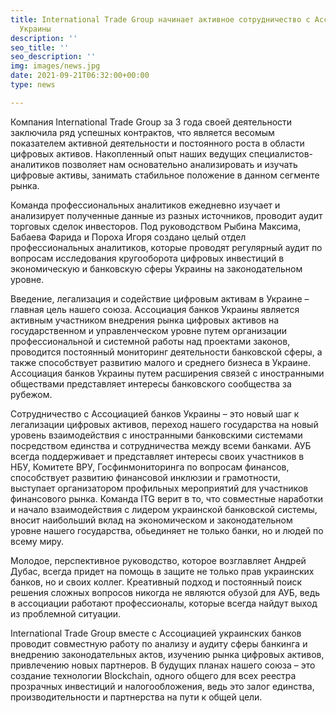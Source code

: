 ```yaml
---
title: International Trade Group начинает активное сотрудничество с Ассоциацией банков
  Украины
description: ''
seo_title: ''
seo_description: ''
img: images/news.jpg
date: 2021-09-21T06:32:00+00:00
type: news

---
```

Компания International Trade Group за 3 года своей деятельности заключила ряд успешных контрактов, что является весомым показателем активной деятельности и постоянного роста в области цифровых активов. Накопленный опыт наших ведущих специалистов-аналитиков позволяет нам основательно анализировать и изучать цифровые активы, занимать стабильное положение в данном сегменте рынка.

Команда профессиональных аналитиков ежедневно изучает и анализирует полученные данные из разных источников, проводит аудит торговых сделок инвесторов. Под руководством Рыбина Максима, Бабаева Фарида и Пороха Игоря создано целый отдел профессиональных аналитиков, которые проводят регулярный аудит по вопросам исследования кругооборота цифровых инвестиций в экономическую и банковскую сферы Украины на законодательном уровне.

Введение, легализация и содействие цифровым активам в Украине – главная цель нашего союза. Ассоциация банков Украины является активным участником внедрения рынка цифровых активов на государственном и управленческом уровне путем организации профессиональной и системной работы над проектами законов, проводится постоянный мониторинг деятельности банковской сферы, а также способствует развитию малого и среднего бизнеса в Украине. Ассоциация банков Украины путем расширения связей с иностранными обществами представляет интересы банковского сообщества за рубежом.

Сотрудничество с Ассоциацией банков Украины – это новый шаг к легализации цифровых активов, переход нашего государства на новый уровень взаимодействия с иностранными банковскими системами посредством единства и сотрудничества между всеми банками. АУБ всегда поддерживает и представляет интересы своих участников в НБУ, Комитете ВРУ, Госфинмониторинга по вопросам финансов, способствует развитию финансовой инклюзии и грамотности, выступает организатором профильных мероприятий для участников финансового рынка. Команда ITG верит в то, что совместные наработки и начало взаимодействия с лидером украинской банковской системы, вносит наибольший вклад на экономическом и законодательном уровне нашего государства, обьединяет не только банки, но и людей по всему миру.

Молодое, перспективное руководство, которое возглавляет Андрей Дубас, всегда придет на помощь в защите не только прав украинских банков, но и своих коллег. Креативный подход и постоянный поиск решения сложных вопросов никогда не являются обузой для АУБ, ведь в ассоциации работают профессионалы, которые всегда найдут выход из проблемной ситуации.

International Trade Group вместе с Ассоциацией украинских банков проводит совместную работу по анализу и аудиту сферы банкинга и внедрению законодательных актов, изучению рынка цифровых активов, привлечению новых партнеров. В будущих планах нашего союза – это создание технологии Blockchain, одного общего для всех реестра прозрачных инвестиций и налогообложения, ведь это залог единства, производительности и партнерства на пути к общей цели.